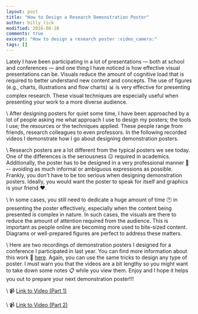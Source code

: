 ```yaml
---
layout: post
title: "How to Design a Research Demonstration Poster"
author: billy_rick
modified: 2016-08-28
comments: true
excerpt: "How to design a research poster :video_camera:"
tags: []
---
```


Lately I have been participating in a lot of presentations — both at school and conferences — and one thing I have noticed is how effective visual presentations can be. Visuals reduce the amount of cognitive load that is required to better understand new content and concepts. The use of figures (e.g., charts, illustrations and flow charts) :bar_chart: is very effective for presenting complex research. These visual techniques are especially useful when presenting your work to a more diverse audience.

\\
After designing posters for quiet some time, I have been approached by a lot of people asking me what approach I use to design my posters; the tools I use; the resources or the techniques applied. These people range from friends, research colleagues to even professors. In the following recorded videos I demonstrate how I go about designing demonstration posters.

\\
Research posters are a lot different from the typical posters we see today. One of the differences is the seriousness :expressionless: required in academics. Additionally, the poster has to be designed in a very professional manner :necktie: -- avoiding as much informal or ambiguous expressions as possible. Frankly, you don’t have to be too serious when designing demonstration posters. Ideally, you would want the poster to speak for itself and graphics is your friend :heart:.

\\
In some cases, you still need to dedicate a huge amount of time :clock1: in presenting the poster effectively, especially when the content being presented is complex in nature. In such cases, the visuals are there to reduce the amount of attention required from the audience. This is important as people online are becoming more used to bite-sized content. Diagrams or well-prepared figures are perfect to address these matters.

\\
Here are two recordings of demonstration posters I designed for a conference I participated in last year. You can find more information about this work :link: [here](https://github.com/omarsar/EmoViz). Again, you can use the same tricks to design any type of poster. I must warn you that the videos are a bit lengthy so you might want to take down some notes :clipboard: while you view them. Enjoy and I hope it helps you out to prepare your next demonstration poster!!!

\\
:video_camera: [Link to Video (Part 1)](https://www.youtube.com/watch?v=-pKpKWrXQGc)

\\
:video_camera: [Link to Video (Part 2)](https://www.youtube.com/watch?v=RiygC-5CEr8)
